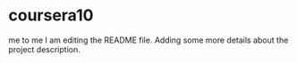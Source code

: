 # coursera10
me to me
I am editing the README file. Adding some more details about the project description.

